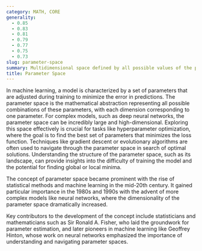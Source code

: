 ```yaml
---
category: MATH, CORE
generality:
  - 0.85
  - 0.83
  - 0.81
  - 0.79
  - 0.77
  - 0.75
  - 0.73
slug: parameter-space
summary: Multidimensional space defined by all possible values of the parameters of a model, often used in ML and optimization to explore different configurations that influence model performance.
title: Parameter Space
---
```


In machine learning, a model is characterized by a set of parameters that are adjusted during training to minimize the error in predictions. The parameter space is the mathematical abstraction representing all possible combinations of these parameters, with each dimension corresponding to one parameter. For complex models, such as deep neural networks, the parameter space can be incredibly large and high-dimensional. Exploring this space effectively is crucial for tasks like hyperparameter optimization, where the goal is to find the best set of parameters that minimizes the loss function. Techniques like gradient descent or evolutionary algorithms are often used to navigate through the parameter space in search of optimal solutions. Understanding the structure of the parameter space, such as its landscape, can provide insights into the difficulty of training the model and the potential for finding global or local minima.

The concept of parameter space became prominent with the rise of statistical methods and machine learning in the mid-20th century. It gained particular importance in the 1980s and 1990s with the advent of more complex models like neural networks, where the dimensionality of the parameter space dramatically increased.

Key contributors to the development of the concept include statisticians and mathematicians such as Sir Ronald A. Fisher, who laid the groundwork for parameter estimation, and later pioneers in machine learning like Geoffrey Hinton, whose work on neural networks emphasized the importance of understanding and navigating parameter spaces.
